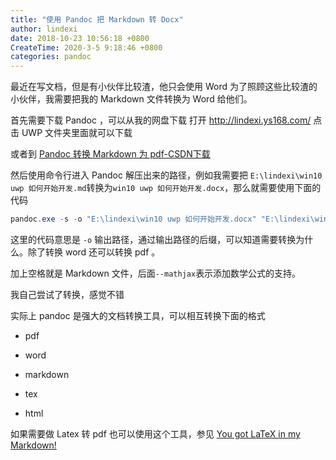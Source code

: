 ```yaml
---
title: "使用 Pandoc 把 Markdown 转 Docx"
author: lindexi
date: 2018-10-23 10:56:18 +0800
CreateTime: 2020-3-5 9:18:46 +0800
categories: pandoc
---
```


最近在写文档，但是有小伙伴比较渣，他只会使用 Word 为了照顾这些比较渣的小伙伴，我需要把我的 Markdown 文件转换为 Word 给他们。

<!--more-->


<!-- csdn -->
<!-- 标签：pandoc -->

首先需要下载 Pandoc ，可以从我的网盘下载 打开 <http://lindexi.ys168.com/> 点击 UWP 文件夹里面就可以下载

或者到 [Pandoc 转换 Markdown 为 pdf-CSDN下载](https://download.csdn.net/download/lindexi_gd/10437151 )

然后使用命令行进入 Pandoc 解压出来的路径，例如我需要把 `E:\lindexi\win10 uwp 如何开始开发.md`转换为`win10 uwp 如何开始开发.docx`，那么就需要使用下面的代码

```csharp
pandoc.exe -s -o "E:\lindexi\win10 uwp 如何开始开发.docx" "E:\lindexi\win10 uwp 如何开始开发.md" --mathjax
```

这里的代码意思是 `-o` 输出路径，通过输出路径的后缀，可以知道需要转换为什么。除了转换 word 还可以转换 pdf 。

加上空格就是 Markdown 文件，后面`--mathjax`表示添加数学公式的支持。

我自己尝试了转换，感觉不错

实际上 pandoc 是强大的文档转换工具，可以相互转换下面的格式

 - pdf

 - word

 - markdown

 - tex

 - html

如果需要做 Latex 转 pdf 也可以使用这个工具，参见 [You got LaTeX in my Markdown!](https://kesdev.com/you-got-latex-in-my-markdown/ )

